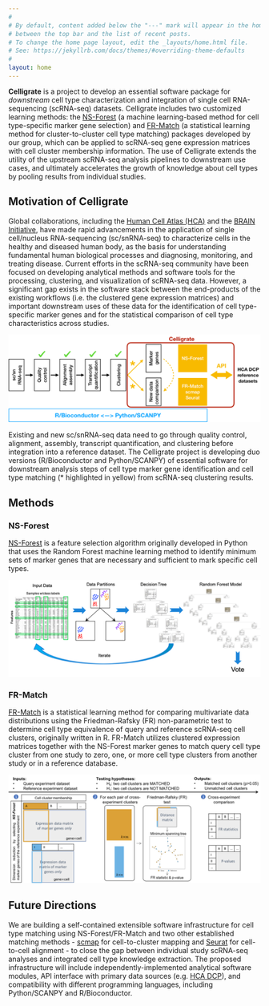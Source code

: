 ```yaml
---
#
# By default, content added below the "---" mark will appear in the home page
# between the top bar and the list of recent posts.
# To change the home page layout, edit the _layouts/home.html file.
# See: https://jekyllrb.com/docs/themes/#overriding-theme-defaults
#
layout: home
---
```


**Celligrate** is a project to develop an essential software package for *downstream* cell type characterization and integration of single cell RNA-sequencing (scRNA-seq) datasets. Celligrate includes two customized learning methods: the [NS-Forest](https://github.com/JCVenterInstitute/NSForest)  (a machine learning-based method for cell type-specific marker gene selection) and [FR-Match](https://github.com/JCVenterInstitute/FRmatch) (a statistical learning method for cluster-to-cluster cell type matching) packages developed by our group, which can be applied to scRNA-seq gene expression matrices with cell cluster membership information. The use of Celligrate extends the utility of the upstream scRNA-seq analysis pipelines to downstream use cases, and ultimately accelerates the growth of knowledge about cell types by pooling results from individual studies.  

## Motivation of Celligrate

Global collaborations, including the [Human Cell Atlas (HCA)](https://www.humancellatlas.org/) and the [BRAIN Initiative](https://braininitiative.nih.gov/), have made rapid advancements in the application of single cell/nucleus RNA-sequencing (sc/snRNA-seq) to characterize cells in the healthy and diseased human body, as the basis for understanding fundamental human biological processes and diagnosing, monitoring, and treating disease. Current efforts in the scRNA-seq community have been focused on developing analytical methods and software tools for the processing, clustering, and visualization of scRNA-seq data. However, a significant gap exists in the software stack between the end-products of the existing workflows (i.e. the clustered gene expression matrices) and important downstream uses of these data for the identification of cell type-specific marker genes and for the statistical comparison of cell type characteristics across studies.

![](images/celligrate.png)

Existing and new sc/snRNA-seq data need to go through quality control, alignment, assembly, transcript quantification, and clustering before integration into a reference dataset.  The Celligrate project is developing duo versions (R/Bioconductor and Python/SCANPY) of essential software for downstream analysis steps of cell type marker gene identification and cell type matching (* highlighted in yellow) from scRNA-seq clustering results.

## Methods

### NS-Forest

[NS-Forest](https://github.com/JCVenterInstitute/NSForest) is a feature selection algorithm originally developed in Python that uses the Random Forest machine learning method to identify minimum sets of marker genes that are necessary and sufficient to mark specific cell types.

![](images/NSForest.png)

### FR-Match

[FR-Match](https://github.com/JCVenterInstitute/FRmatch) is a statistical learning method for comparing multivariate data distributions using the Friedman-Rafsky (FR) non-parametric test to determine cell type equivalence of query and reference scRNA-seq cell clusters, originally written in R.  FR-Match utilizes clustered expression matrices together with the NS-Forest marker genes to match query cell type cluster from one study to zero, one, or more cell type clusters from another study or in a reference database.

![](images/FRmatch.png)

## Future Directions

We are building a self-contained extensible software infrastructure for cell type matching using NS-Forest/FR-Match and two other established matching methods - [scmap](https://github.com/hemberg-lab/scmap) for cell-to-cluster mapping and [Seurat](https://github.com/satijalab/seurat) for cell-to-cell alignment - to close the gap between individual study scRNA-seq analyses and integrated cell type knowledge extraction. The proposed infrastructure will include independently-implemented analytical software modules, API interface with primary data sources (e.g. [HCA DCP](https://www.humancellatlas.org/data-sharing)), and compatibility with different programming languages, including Python/SCANPY and R/Bioconductor.

